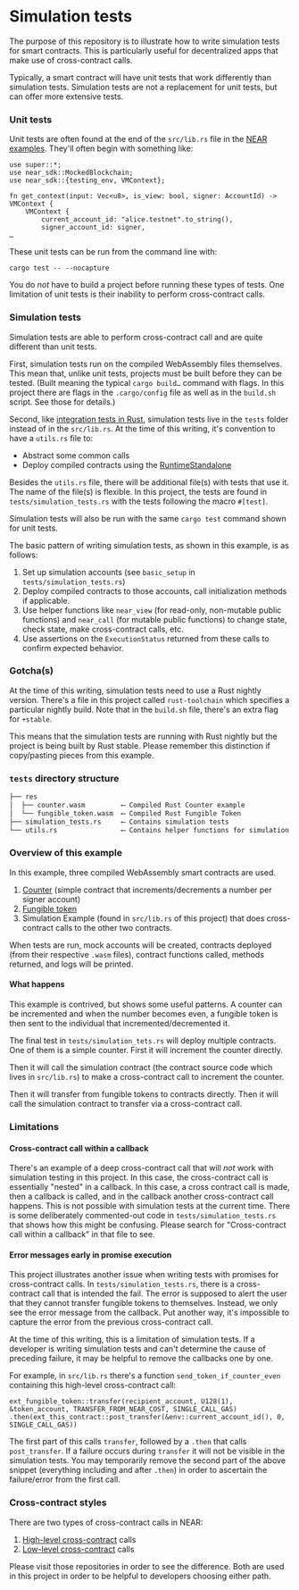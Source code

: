 # Simulation tests

The purpose of this repository is to illustrate how to write simulation tests for smart contracts. This is particularly useful for decentralized apps that make use of cross-contract calls.

Typically, a smart contract will have unit tests that work differently than simulation tests. Simulation tests are not a replacement for unit tests, but can offer more extensive tests.

### Unit tests

Unit tests are often found at the end of the `src/lib.rs` file in the [NEAR examples](https://near.dev). They'll often begin with something like:

```
use super::*;
use near_sdk::MockedBlockchain;
use near_sdk::{testing_env, VMContext};

fn get_context(input: Vec<u8>, is_view: bool, signer: AccountId) -> VMContext {
    VMContext {
        current_account_id: "alice.testnet".to_string(),
        signer_account_id: signer,
…
```

These unit tests can be run from the command line with:

    cargo test -- --nocapture
    
You do *not* have to build a project before running these types of tests.
One limitation of unit tests is their inability to perform cross-contract calls.

### Simulation tests

Simulation tests are able to perform cross-contract call and are quite different than unit tests.

First, simulation tests run on the compiled WebAssembly files themselves. This mean that, unlike unit tests, projects must be built before they can be tested. (Built meaning the typical `cargo build…` command with flags. In this project there are flags in the `.cargo/config` file as well as in the `build.sh` script. See those for details.)

Second, like [integration tests in Rust](https://doc.rust-lang.org/rust-by-example/testing/integration_testing.html), simulation tests live in the `tests` folder instead of in the `src/lib.rs`. At the time of this writing, it's convention to have a `utils.rs` file to:

- Abstract some common calls
- Deploy compiled contracts using the [RuntimeStandalone](https://github.com/nearprotocol/nearcore/tree/master/runtime/runtime-standalone)

Besides the `utils.rs` file, there will be additional file(s) with tests that use it. The name of the file(s) is flexible. In this project, the tests are found in `tests/simulation_tests.rs` with the tests following the macro `#[test]`.

Simulation tests will also be run with the same `cargo test` command shown for unit tests.

The basic pattern of writing simulation tests, as shown in this example, is as follows:

1. Set up simulation accounts (see `basic_setup` in `tests/simulation_tests.rs`)
2. Deploy compiled contracts to those accounts, call initialization methods if applicable.
3. Use helper functions like `near_view` (for read-only, non-mutable public functions) and `near_call` (for mutable public functions) to change state, check state, make cross-contract calls, etc.
4. Use assertions on the `ExecutionStatus` returned from these calls to confirm expected behavior.

### Gotcha(s)

At the time of this writing, simulation tests need to use a Rust nightly version. There's a file in this project called `rust-toolchain` which specifies a particular nightly build. Note that in the `build.sh` file, there's an extra flag for `+stable`.

This means that the simulation tests are running with Rust nightly but the project is being built by Rust stable. Please remember this distinction if copy/pasting pieces from this example.

### `tests` directory structure

```bash
├── res
│  ├── counter.wasm         ⟵ Compiled Rust Counter example
│  └── fungible_token.wasm  ⟵ Compiled Rust Fungible Token
├── simulation_tests.rs     ⟵ Contains simulation tests
└── utils.rs                ⟵ Contains helper functions for simulation tests
```

### Overview of this example

In this example, three compiled WebAssembly smart contracts are used.

1. [Counter](https://github.com/near-examples/rust-counter/blob/01-use-hashmap/contract/src/lib.rs) (simple contract that increments/decrements a number per signer account)
2. [Fungible token](https://github.com/near/near-sdk-rs/blob/master/examples/fungible-token/src/lib.rs)
3. Simulation Example (found in `src/lib.rs` of this project) that does cross-contract calls to the other two contracts.

When tests are run, mock accounts will be created, contracts deployed (from their respective `.wasm` files), contract functions called, methods returned, and logs will be printed.

#### What happens

This example is contrived, but shows some useful patterns. A counter can be incremented and when the number becomes even, a fungible token is then sent to the individual that incremented/decremented it. 

The final test in `tests/simulation_tets.rs` will deploy multiple contracts. One of them is a simple counter. First it will increment the counter directly. 

Then it will call the simulation contract (the contract source code which lives in `src/lib.rs`) to make a cross-contract call to increment the counter.

Then it will transfer from fungible tokens to contracts directly. Then it will call the simulation contract to transfer via a cross-contract call.

### Limitations

#### Cross-contract call within a callback

There's an example of a deep cross-contract call that will *not* work with simulation testing in this project. In this case, the cross-contract call is essentially "nested" in a callback. In this case, a cross contract call is made, then a callback is called, and in the callback another cross-contract call happens. This is not possible with simulation tests at the current time. There is some deliberately commented-out code in `tests/simulation_tests.rs` that shows how this might be confusing. Please search for "Cross-contract call within a callback" in that file to see.

#### Error messages early in promise execution

This project illustrates another issue when writing tests with promises for cross-contract calls. In `tests/simulation_tests.rs`, there is a cross-contract call that is intended the fail. The error is supposed to alert the user that they cannot transfer fungible tokens to themselves. Instead, we only see the error message from the callback. Put another way, it's impossible to capture the error from the previous cross-contract call.

At the time of this writing, this is a limitation of simulation tests. If a developer is writing simulation tests and can't determine the cause of preceding failure, it may be helpful to remove the callbacks one by one.

For example, in `src/lib.rs` there's a function `send_token_if_counter_even` containing this high-level cross-contract call:

    ext_fungible_token::transfer(recipient_account, U128(1), &token_account, TRANSFER_FROM_NEAR_COST, SINGLE_CALL_GAS)
    .then(ext_this_contract::post_transfer(&env::current_account_id(), 0, SINGLE_CALL_GAS))
    
The first part of this calls `transfer`, followed by a `.then` that calls `post_transfer`. If a failure occurs during `transfer` it will not be visible in the simulation tests. You may temporarily remove the second part of the above snippet (everything including and after `.then`) in order to ascertain the failure/error from the first call.

### Cross-contract styles

There are two types of cross-contract calls in NEAR:

1. [High-level cross-contract](https://examples.near.org/rust-high-level-cross-contract) calls
2. [Low-level cross-contract](https://github.com/near/near-sdk-rs/tree/master/examples/cross-contract-low-level) calls

Please visit those repositories in order to see the difference. Both are used in this project in order to be helpful to developers choosing either path.
